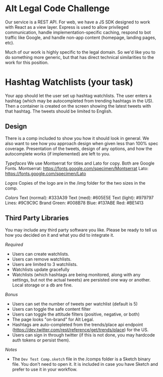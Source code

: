Alt Legal Code Challenge
===

Our service is a REST API. For web, we have a JS SDK designed to work with React as a view layer. Express is used to allow privileged communication, handle implementation-specific caching, respond to bot traffic like Google, and handle non-app content (homepage, landing pages, etc).

Much of our work is highly specific to the legal domain. So we'd like you to do something more generic, but that has direct technical similarities to the work for this position.

# Hashtag Watchlists (your task)
Your app should let the user set up hashtag watchlists. The user enters a hashtag (which may be autocompleted from trending hashtags in the US). Then a container is created on the screen showing the latest tweets with that hashtag. The tweets should be limited to English.

## Design
There is a comp included to show you how it should look in general. We also want to see how you approach design when given less than 100% spec coverage. Presentation of the tweets, design of any options, and how the autocomplete works (if implemented) are left to you.

*Typefaces*
We use Montserrat for titles and Lato for copy. Both are Google Fonts.
Montserrat: https://fonts.google.com/specimen/Montserrat
Lato: https://fonts.google.com/specimen/Lato

*Logos*
Copies of the logo are in the /img folder for the two sizes in the comp.

*Colors*
Text (normal): 	#333A39
Text (med): 	#605E5E
Text (light): 	#979797
Lines: 			#9C9C9C
Brand Green: 	#008B78
Blue: 			#137ABE
Red: 			#BE1413

## Third Party Libraries
You may include any third party software you like. Please be ready to tell us how you decided on it and what you did to integrate it.

*Required*
 - Users can create watchlists.
 - Users can remove watchlists.
 - Users are limited to 3 watchlists.
 - Watchlists update gracefully
 - Watchlists (which hashtags are being monitored, along with any settings, but not the actual tweets) are persisted one way or another. Local storage or a db are fine.

*Bonus*
 - Users can set the number of tweets per watchlist (default is 5)
 - Users can toggle the safe content filter
 - Users can toggle the attitude filters (positive, negative, or both)
 - The page looks "on-brand" for Alt Legal.
 - Hashtags are auto-completed from the trends/place api endpoint (https://dev.twitter.com/rest/reference/get/trends/place) for the US.
 - Users can sign in through twitter (if this is not done, you may hardcode auth tokens or persist them).

*Notes*
 - The `Dev Test Comp.sketch` file in the /comps folder is a Sketch binary file. You don't need to open it. It is included in case you have Sketch and prefer to use it in your workflow.